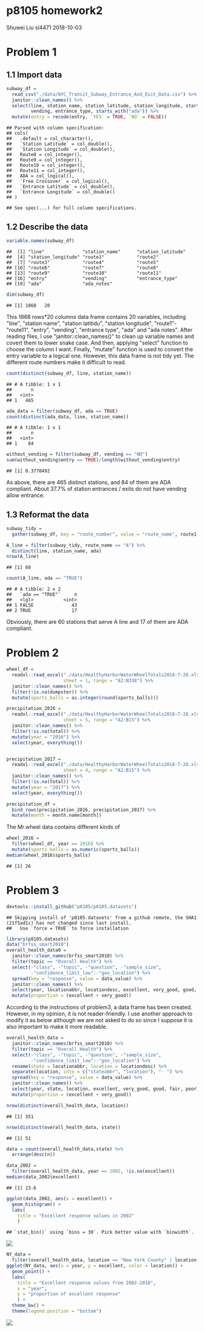 p8105 homework2
================
Shuwei Liu sl4471
2018-10-03

Problem 1
=========

1.1 Import data
---------------

``` r
subway_df = 
  read_csv("./data/NYC_Transit_Subway_Entrance_And_Exit_Data.csv") %>% 
  janitor::clean_names() %>% 
  select(line, station_name, station_latitude, station_longitude, starts_with("route"), entry,
         vending, entrance_type, starts_with("ada")) %>% 
  mutate(entry = recode(entry, `YES` = TRUE, `NO` = FALSE))
```

    ## Parsed with column specification:
    ## cols(
    ##   .default = col_character(),
    ##   `Station Latitude` = col_double(),
    ##   `Station Longitude` = col_double(),
    ##   Route8 = col_integer(),
    ##   Route9 = col_integer(),
    ##   Route10 = col_integer(),
    ##   Route11 = col_integer(),
    ##   ADA = col_logical(),
    ##   `Free Crossover` = col_logical(),
    ##   `Entrance Latitude` = col_double(),
    ##   `Entrance Longitude` = col_double()
    ## )

    ## See spec(...) for full column specifications.

1.2 Describe the data
---------------------

``` r
variable.names(subway_df)
```

    ##  [1] "line"              "station_name"      "station_latitude" 
    ##  [4] "station_longitude" "route1"            "route2"           
    ##  [7] "route3"            "route4"            "route5"           
    ## [10] "route6"            "route7"            "route8"           
    ## [13] "route9"            "route10"           "route11"          
    ## [16] "entry"             "vending"           "entrance_type"    
    ## [19] "ada"               "ada_notes"

``` r
dim(subway_df)
```

    ## [1] 1868   20

This 1868 rows\*20 columns data frame contains 20 variables, including "line", "station name", "station latitidu", "station longitude", "route1"-"route11", "entry", "vending", "entrance type", "ada" and "ada notes". After reading files, I use "janitor::clean\_names()" to clean up variable names and covert them to lower snake case. And then, applying "select" function to choose the column I want. Finally, "mutate" function is used to convert the entry variable to a logical one. However, this data frame is not tidy yet. The different route numbers make it difficult to read.

``` r
count(distinct(subway_df, line, station_name))
```

    ## # A tibble: 1 x 1
    ##       n
    ##   <int>
    ## 1   465

``` r
ada_data = filter(subway_df, ada == TRUE)
count(distinct(ada_data, line, station_name))
```

    ## # A tibble: 1 x 1
    ##       n
    ##   <int>
    ## 1    84

``` r
without_vending = filter(subway_df, vending == "NO")
sum(without_vending$entry == TRUE)/length(without_vending$entry)
```

    ## [1] 0.3770492

As above, there are 465 distinct stations, and 84 of them are ADA compliant. About 37.7% of station entrances / exits do not have vending allow entrance.

1.3 Reformat the data
---------------------

``` r
subway_tidy = 
  gather(subway_df, key = "route_number", value = "route_name", route1:route11)

A_line = filter(subway_tidy, route_name == "A") %>% 
  distinct(line, station_name, ada)
nrow(A_line)
```

    ## [1] 60

``` r
count(A_line, ada == "TRUE")
```

    ## # A tibble: 2 x 2
    ##   `ada == "TRUE"`     n
    ##   <lgl>           <int>
    ## 1 FALSE              43
    ## 2 TRUE               17

Obviously, there are 60 stations that serve A line and 17 of them are ADA compliant.

Problem 2
=========

``` r
wheel_df = 
  readxl::read_excel("./data/HealthyHarborWaterWheelTotals2018-7-28.xlsx", 
                     sheet = 1, range = "A2:N338") %>% 
  janitor::clean_names() %>% 
  filter(!is.na(dumpster)) %>% 
  mutate(sports_balls = as.integer(round(sports_balls)))
```

``` r
precipitation_2016 = 
  readxl::read_excel("./data/HealthyHarborWaterWheelTotals2018-7-28.xlsx", 
                     sheet = 5, range = "A2:B15") %>% 
  janitor::clean_names() %>% 
  filter(!is.na(total)) %>% 
  mutate(year = "2016") %>% 
  select(year, everything())


precipitation_2017 = 
  readxl::read_excel("./data/HealthyHarborWaterWheelTotals2018-7-28.xlsx", 
                     sheet = 4, range = "A2:B15") %>% 
  janitor::clean_names() %>% 
  filter(!is.na(total)) %>% 
  mutate(year = "2017") %>% 
  select(year, everything())

precipitation_df = 
  bind_rows(precipitation_2016, precipitation_2017) %>%
  mutate(month = month.name[month])
```

The Mr.wheel data contains different kinds of

``` r
wheel_2016 = 
  filter(wheel_df, year == 2016) %>% 
  mutate(sports_balls = as.numeric(sports_balls))
median(wheel_2016$sports_balls)
```

    ## [1] 26

Problem 3
=========

``` r
devtools::install_github("p8105/p8105.datasets")
```

    ## Skipping install of 'p8105.datasets' from a github remote, the SHA1 (21f5ad1c) has not changed since last install.
    ##   Use `force = TRUE` to force installation

``` r
library(p8105.datasets)
data("brfss_smart2010")
overall_health_data0 = 
  janitor::clean_names(brfss_smart2010) %>% 
  filter(topic == "Overall Health") %>% 
  select(-"class", -"topic", -"question", -"sample_size",
         -"confidence_limit_low":-"geo_location") %>% 
  spread(key = "response", value = data_value) %>% 
  janitor::clean_names() %>% 
  select(year, locationabbr, locationdesc, excellent, very_good, good, fair, poor) %>% 
  mutate(proportion = (excellent + very_good))
```

According to the instructions of problem3, a data frame has been created. However, in my opinion, it is not reader-friendly. I use another approach to modify it as below although we are not asked to do so since I suppose it is also important to make it more readable.

``` r
overall_health_data = 
  janitor::clean_names(brfss_smart2010) %>% 
  filter(topic == "Overall Health") %>% 
  select(-"class", -"topic", -"question", -"sample_size",
         -"confidence_limit_low":-"geo_location") %>% 
  rename(state = locationabbr, location = locationdesc) %>% 
  separate(location, into = c("stateabbr", "location"), "- ") %>% 
  spread(key = "response", value = data_value) %>% 
  janitor::clean_names() %>% 
  select(year, state, location, excellent, very_good, good, fair, poor) %>% 
  mutate(proportion = (excellent + very_good))
```

``` r
nrow(distinct(overall_health_data, location))
```

    ## [1] 351

``` r
nrow(distinct(overall_health_data, state))
```

    ## [1] 51

``` r
data = count(overall_health_data,state) %>% 
  arrange(desc(n)) 
```

``` r
data_2002 = 
  filter(overall_health_data, year == 2002, !is.na(excellent))
median(data_2002$excellent)
```

    ## [1] 23.6

``` r
ggplot(data_2002, aes(x = excellent)) + 
  geom_histogram() +
  labs(
    title = "Excellent response values in 2002"
    )
```

    ## `stat_bin()` using `bins = 30`. Pick better value with `binwidth`.

![](p8105_hw2_sl4471_files/figure-markdown_github/unnamed-chunk-5-1.png)

``` r
NY_data = 
  filter(overall_health_data, location == "New York County" | location == "Queens County")
ggplot(NY_data, aes(x = year, y = excellent, color = location)) + 
  geom_point() +
  labs(
    title = "Excellent response values from 2002-2010",
    x = "year",
    y = "proportion of excellent response"
    ) +
  theme_bw() +
  theme(legend.position = "bottom")
```

![](p8105_hw2_sl4471_files/figure-markdown_github/unnamed-chunk-6-1.png)
